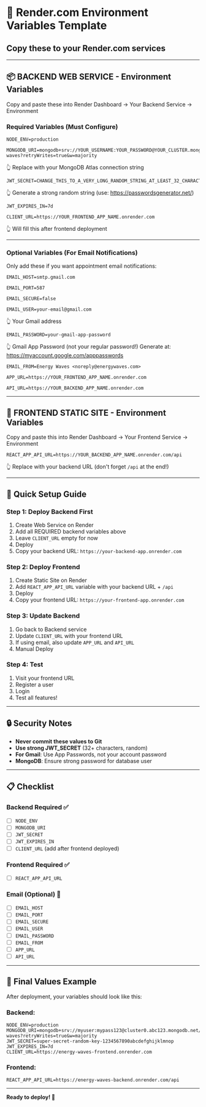 # 🔐 Render.com Environment Variables Template

## Copy these to your Render.com services

---

## 📦 BACKEND WEB SERVICE - Environment Variables

Copy and paste these into Render Dashboard → Your Backend Service → Environment

### Required Variables (Must Configure)

```
NODE_ENV=production
```

```
MONGODB_URI=mongodb+srv://YOUR_USERNAME:YOUR_PASSWORD@YOUR_CLUSTER.mongodb.net/energy-waves?retryWrites=true&w=majority
```
👆 Replace with your MongoDB Atlas connection string

```
JWT_SECRET=CHANGE_THIS_TO_A_VERY_LONG_RANDOM_STRING_AT_LEAST_32_CHARACTERS
```
👆 Generate a strong random string (use: https://passwordsgenerator.net/)

```
JWT_EXPIRES_IN=7d
```

```
CLIENT_URL=https://YOUR_FRONTEND_APP_NAME.onrender.com
```
👆 Will fill this after frontend deployment

---

### Optional Variables (For Email Notifications)

Only add these if you want appointment email notifications:

```
EMAIL_HOST=smtp.gmail.com
```

```
EMAIL_PORT=587
```

```
EMAIL_SECURE=false
```

```
EMAIL_USER=your-email@gmail.com
```
👆 Your Gmail address

```
EMAIL_PASSWORD=your-gmail-app-password
```
👆 Gmail App Password (not your regular password!)
Generate at: https://myaccount.google.com/apppasswords

```
EMAIL_FROM=Energy Waves <noreply@energywaves.com>
```

```
APP_URL=https://YOUR_FRONTEND_APP_NAME.onrender.com
```

```
API_URL=https://YOUR_BACKEND_APP_NAME.onrender.com
```

---

## 🎨 FRONTEND STATIC SITE - Environment Variables

Copy and paste this into Render Dashboard → Your Frontend Service → Environment

```
REACT_APP_API_URL=https://YOUR_BACKEND_APP_NAME.onrender.com/api
```
👆 Replace with your backend URL (don't forget `/api` at the end!)

---

## 📝 Quick Setup Guide

### Step 1: Deploy Backend First
1. Create Web Service on Render
2. Add all REQUIRED backend variables above
3. Leave `CLIENT_URL` empty for now
4. Deploy
5. Copy your backend URL: `https://your-backend-app.onrender.com`

### Step 2: Deploy Frontend
1. Create Static Site on Render
2. Add `REACT_APP_API_URL` variable with your backend URL + `/api`
3. Deploy
4. Copy your frontend URL: `https://your-frontend-app.onrender.com`

### Step 3: Update Backend
1. Go back to Backend service
2. Update `CLIENT_URL` with your frontend URL
3. If using email, also update `APP_URL` and `API_URL`
4. Manual Deploy

### Step 4: Test
1. Visit your frontend URL
2. Register a user
3. Login
4. Test all features!

---

## 🔒 Security Notes

- **Never commit these values to Git**
- **Use strong JWT_SECRET** (32+ characters, random)
- **For Gmail**: Use App Passwords, not your account password
- **MongoDB**: Ensure strong password for database user

---

## 📋 Checklist

### Backend Required ✅
- [ ] `NODE_ENV`
- [ ] `MONGODB_URI`
- [ ] `JWT_SECRET`
- [ ] `JWT_EXPIRES_IN`
- [ ] `CLIENT_URL` (add after frontend deployed)

### Frontend Required ✅
- [ ] `REACT_APP_API_URL`

### Email (Optional) 📧
- [ ] `EMAIL_HOST`
- [ ] `EMAIL_PORT`
- [ ] `EMAIL_SECURE`
- [ ] `EMAIL_USER`
- [ ] `EMAIL_PASSWORD`
- [ ] `EMAIL_FROM`
- [ ] `APP_URL`
- [ ] `API_URL`

---

## 🎯 Final Values Example

After deployment, your variables should look like this:

### Backend:
```
NODE_ENV=production
MONGODB_URI=mongodb+srv://myuser:mypass123@cluster0.abc123.mongodb.net/energy-waves?retryWrites=true&w=majority
JWT_SECRET=super-secret-random-key-1234567890abcdefghijklmnop
JWT_EXPIRES_IN=7d
CLIENT_URL=https://energy-waves-frontend.onrender.com
```

### Frontend:
```
REACT_APP_API_URL=https://energy-waves-backend.onrender.com/api
```

---

**Ready to deploy! 🚀**

